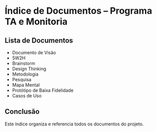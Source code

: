 # Índice de Documentos – Programa TA e Monitoria

## Lista de Documentos
- Documento de Visão  
- 5W2H  
- Brainstorm  
- Design Thinking  
- Metodologia  
- Pesquisa  
- Mapa Mental  
- Protótipo de Baixa Fidelidade  
- Casos de Uso  

## Conclusão
Este índice organiza e referencia todos os documentos do projeto.

